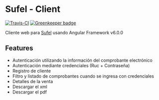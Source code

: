 Sufel - Client
===============
[![Travis-CI](https://travis-ci.org/giansalex/sufel-angular.svg?branch=master)](https://travis-ci.org/giansalex/sufel-angular) [![Greenkeeper badge](https://badges.greenkeeper.io/giansalex/sufel-angular.svg)](https://greenkeeper.io/)  

Cliente web para [Sufel](https://github.com/giansalex/sufel) usando Angular Framework v6.0.0

## Features
- Autenticación utilizando la información del comprobante electrónico
- Autenticación mediante credenciales (Ruc + Contraseña)
- Registro de cliente
- Filtro y listado de comprobantes cuando se ingresa con credenciales
- Detalles de la venta
- Descargar el xml
- Descargar el pdf
